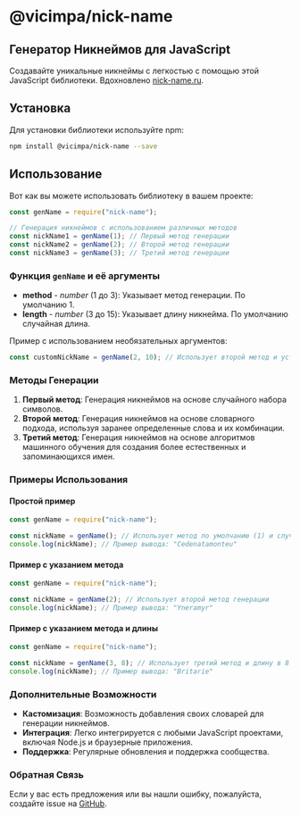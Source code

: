 # @vicimpa/nick-name

## Генератор Никнеймов для JavaScript

Создавайте уникальные никнеймы с легкостью с помощью этой JavaScript библиотеки.
Вдохновлено [nick-name.ru](https://nick-name.ru/).

## Установка

Для установки библиотеки используйте npm:

```bash
npm install @vicimpa/nick-name --save
```

## Использование

Вот как вы можете использовать библиотеку в вашем проекте:

```js
const genName = require("nick-name");

// Генерация никнеймов с использованием различных методов
const nickName1 = genName(1); // Первый метод генерации
const nickName2 = genName(2); // Второй метод генерации
const nickName3 = genName(3); // Третий метод генерации
```

### Функция `genName` и её аргументы

- **method** - _number_ (1 до 3): Указывает метод генерации. По умолчанию 1.
- **length** - _number_ (3 до 15): Указывает длину никнейма. По умолчанию
  случайная длина.

Пример с использованием необязательных аргументов:

```js
const customNickName = genName(2, 10); // Использует второй метод и устанавливает длину в 10 символов
```

### Методы Генерации

1. **Первый метод**: Генерация никнеймов на основе случайного набора символов.
2. **Второй метод**: Генерация никнеймов на основе словарного подхода, используя
   заранее определенные слова и их комбинации.
3. **Третий метод**: Генерация никнеймов на основе алгоритмов машинного обучения
   для создания более естественных и запоминающихся имен.

### Примеры Использования

#### Простой пример

```js
const genName = require("nick-name");

const nickName = genName(); // Использует метод по умолчанию (1) и случайную длину
console.log(nickName); // Пример вывода: "Cedenatamonteu"
```

#### Пример с указанием метода

```js
const genName = require("nick-name");

const nickName = genName(2); // Использует второй метод генерации
console.log(nickName); // Пример вывода: "Yneramyr"
```

#### Пример с указанием метода и длины

```js
const genName = require("nick-name");

const nickName = genName(3, 8); // Использует третий метод и длину в 8 символов
console.log(nickName); // Пример вывода: "Britarie"
```

### Дополнительные Возможности

- **Кастомизация**: Возможность добавления своих словарей для генерации
  никнеймов.
- **Интеграция**: Легко интегрируется с любыми JavaScript проектами, включая
  Node.js и браузерные приложения.
- **Поддержка**: Регулярные обновления и поддержка сообщества.

### Обратная Связь

Если у вас есть предложения или вы нашли ошибку, пожалуйста, создайте issue на
[GitHub](https://github.com/vicimpa/nick-name/issues).
